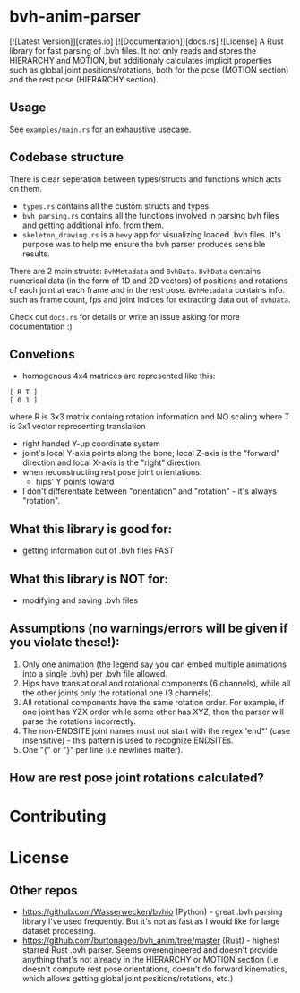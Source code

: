 # bvh-anim-parser
[![Latest Version]][crates.io] [![Documentation]][docs.rs] ![License]
A Rust library for fast parsing of .bvh files. It not only reads and stores the HIERARCHY and MOTION, but additionaly calculates implicit properties such as global joint positions/rotations, both for the pose (MOTION section) and the rest pose (HIERARCHY section). 


## Usage
See `examples/main.rs` for an exhaustive usecase. 



## Codebase structure
There is clear seperation between types/structs and functions which acts on them.

- `types.rs` contains all the custom structs and types.
- `bvh_parsing.rs` contains all the functions involved in parsing bvh files and getting additional info. from them.
- `skeleton_drawing.rs` is a `bevy` app for visualizing loaded .bvh files. It's purpose was to help me ensure the bvh parser produces sensible results.

There are 2 main structs: `BvhMetadata` and `BvhData`. `BvhData` contains numerical data (in the form of 1D and 2D vectors) of positions and rotations of each joint at each frame and in the rest pose. `BvhMetadata` contains info. such as frame count, fps and joint indices for extracting data out of `BvhData`.

Check out `docs.rs` for details or write an issue asking for more documentation :)


## Convetions
- homogenous 4x4 matrices are represented like this:
```
[ R T ]
[ 0 1 ]
```
where R is 3x3 matrix containg rotation information and NO scaling
where T is 3x1 vector representing translation
- right handed Y-up coordinate system
- joint's local Y-axis points along the bone; local Z-axis is the "forward" direction and local X-axis is the "right" direction.
- when reconstructing rest pose joint orientations:
  - hips' Y points toward 
- I don't differentiate between "orientation" and "rotation" - it's always "rotation".

## What this library is good for:
- getting information out of .bvh files FAST
 
## What this library is NOT for:
- modifying and saving .bvh files

## Assumptions (no warnings/errors will be given if you violate these!):
1. Only one animation (the legend say you can embed multiple animations into a single .bvh) per .bvh file allowed.
2. Hips have translational and rotational components (6 channels), while all the other joints only the rotational one (3 channels). 
3. All rotational components have the same rotation order. For example, if one joint has YZX order while some other has XYZ, then the parser will parse the rotations incorrectly.
4. The non-ENDSITE joint names must not start with the regex 'end*' (case insensitive) - this pattern is used to recognize ENDSITEs.
5. One "\{" or "\}" per line (i.e newlines matter).


## How are rest pose joint rotations calculated?


# Contributing

# License

## Other repos
- https://github.com/Wasserwecken/bvhio (Python) - great .bvh parsing library I've used frequently. But it's not as fast as I would like for large dataset processing. 
- https://github.com/burtonageo/bvh_anim/tree/master (Rust) - highest starred Rust .bvh parser. Seems overengineered and doesn't provide anything that's not already in the HIERARCHY or MOTION section (i.e. doesn't compute rest pose orientations, doesn't do forward kinematics, which allows getting global joint positions/rotations, etc.) 